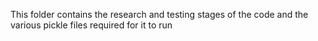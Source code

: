 This folder contains the research and testing stages of the code and the various pickle files required for it to run
